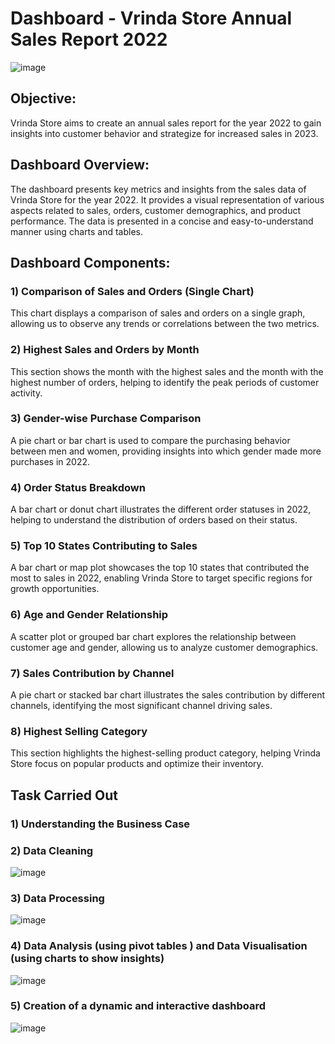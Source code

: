 # Dashboard - Vrinda Store Annual Sales Report 2022

![image](https://github.com/Mudit88/Dashboard/assets/88089351/8911aa67-f129-43a0-9ab3-b4c01e53c8bc)


## Objective:
Vrinda Store aims to create an annual sales report for the year 2022 to gain insights into customer behavior and strategize for increased sales in 2023.

## Dashboard Overview:
The dashboard presents key metrics and insights from the sales data of Vrinda Store for the year 2022. It provides a visual representation of various aspects related to sales, orders, customer demographics, and product performance. The data is presented in a concise and easy-to-understand manner using charts and tables.

## Dashboard Components:

### 1) Comparison of Sales and Orders (Single Chart)
This chart displays a comparison of sales and orders on a single graph, allowing us to observe any trends or correlations between the two metrics.

### 2) Highest Sales and Orders by Month
This section shows the month with the highest sales and the month with the highest number of orders, helping to identify the peak periods of customer activity.

### 3) Gender-wise Purchase Comparison
A pie chart or bar chart is used to compare the purchasing behavior between men and women, providing insights into which gender made more purchases in 2022.

### 4) Order Status Breakdown
A bar chart or donut chart illustrates the different order statuses in 2022, helping to understand the distribution of orders based on their status.

### 5) Top 10 States Contributing to Sales
A bar chart or map plot showcases the top 10 states that contributed the most to sales in 2022, enabling Vrinda Store to target specific regions for growth opportunities.

### 6) Age and Gender Relationship
A scatter plot or grouped bar chart explores the relationship between customer age and gender, allowing us to analyze customer demographics.

### 7) Sales Contribution by Channel
A pie chart or stacked bar chart illustrates the sales contribution by different channels, identifying the most significant channel driving sales.

### 8) Highest Selling Category
This section highlights the highest-selling product category, helping Vrinda Store focus on popular products and optimize their inventory.

## Task Carried Out
### 1) Understanding the Business Case
### 2) Data Cleaning

![image](https://github.com/Mudit88/Dashboard/assets/88089351/bbe85d23-fff2-40e3-8afb-871f1acd7a09)

### 3) Data Processing

![image](https://github.com/Mudit88/Dashboard/assets/88089351/9f5a690b-39ab-4548-846f-626eb31d34da)

### 4) Data Analysis (using pivot tables ) and Data Visualisation (using charts to show insights)

![image](https://github.com/Mudit88/Dashboard/assets/88089351/a4bcd59e-7b97-43d7-b78f-8079f21004fc)

### 5) Creation of a dynamic and interactive dashboard

![image](https://github.com/Mudit88/Dashboard/assets/88089351/57fd715c-c547-41cb-ae50-00361fab2edc)



